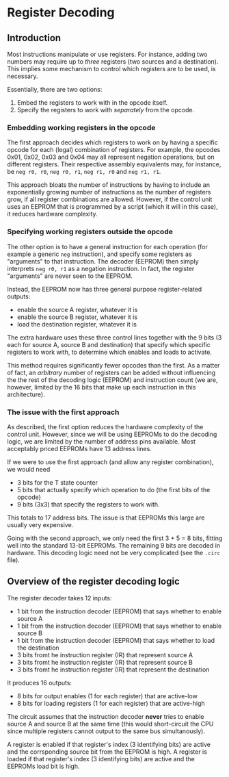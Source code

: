 # Register Decoding

## Introduction

Most instructions manipulate or use registers. For instance, adding two numbers may require up to _three_ registers (two sources and a destination). This implies some mechanism to control which registers are to be used, is necessary.

Essentially, there are two options:
1. Embed the registers to work with in the opcode itself.
2. Specify the registers to work with _separately_ from the opcode.

### Embedding working registers in the opcode

The first approach decides which registers to work on by having a specific opcode for each (legal) combination of registers. For example, the opcodes 0x01, 0x02, 0x03 and 0x04 may all represent negation operations, but on different registers. Their respective assembly equivalents may, for instance, be `neg r0, r0`, `neg r0, r1`, `neg r1, r0` and `neg r1, r1`.

This approach bloats the number of instructions by having to include an exponentially growing number of instructions as the number of registers grow, if all register combinations are allowed. However, if the control unit uses an EEPROM that is programmed by a script (which it will in this case), it reduces hardware complexity.

### Specifying working registers outside the opcode

The other option is to have a general instruction for each operation (for example a generic `neg` instruction), and specify some registers as "arguments" to that instruction. The decoder (EEPROM) then simply interprets `neg r0, r1` as a negation instruction. In fact, the register "arguments" are never seen to the EEPROM.

Instead, the EEPROM now has three general purpose register-related outputs:
- enable the source A register, whatever it is
- enable the source B register, whatever it is
- load the destination register, whatever it is

The extra hardware uses these three control lines together with the 9 bits (3 each for source A, source B and destination) that specify which specific registers to work with, to determine which enables and loads to activate.

This method requires significantly fewer opcodes than the first. As a matter of fact, an _arbitrary_ number of registers can be added without influencing the the rest of the decoding logic (EEPROM) and instruction count (we are, however, limited by the 16 bits that make up each instruction in this architecture).

### The issue with the first approach

As described, the first option reduces the hardware complexity of the control unit. However, since we will be using EEPROMs to do the decoding logic, we are limited by the number of address pins available. Most acceptably priced EEPROMs have 13 address lines.

If we were to use the first approach (and allow any register combination), we would need
- 3 bits for the T state counter
- 5 bits that actually specify which operation to do (the first bits of the opcode)
- 9 bits (3x3) that specify the registers to work with.

This totals to 17 address bits. The issue is that EEPROMs this large are usually very expensive.

Going with the second approach, we only need the first 3 + 5 = 8 bits, fitting well into the standard 13-bit EEPROMs. The remaining 9 bits are decoded in hardware. This decoding logic need not be very complicated (see the `.circ` file).

## Overview of the register decoding logic

The register decoder takes 12 inputs:
- 1 bit from the instruction decoder (EEPROM) that says whether to enable source A
- 1 bit from the instruction decoder (EEPROM) that says whether to enable source B
- 1 bit from the instruction decoder (EEPROM) that says whether to load the destination
- 3 bits fromt he instruction register (IR) that represent source A
- 3 bits fromt he instruction register (IR) that represent source B
- 3 bits fromt he instruction register (IR) that represent the destination

It produces 16 outputs:
- 8 bits for output enables (1 for each register) that are active-low
- 8 bits for loading registers (1 for each register) that are active-high

The circuit assumes that the instruction decoder **never** tries to enable source A and source B at the same time (this would short-circuit the CPU since multiple registers cannot output to the same bus simultanously).

A register is enabled if that register's index (3 identifying bits) are active and the corrsponding source bit from the EEPROM is high.
A register is loaded if that register's index (3 identifying bits) are active and the EEPROMs load bit is high.
